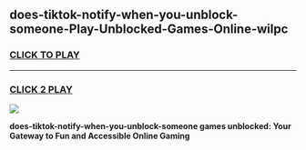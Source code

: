 
## does-tiktok-notify-when-you-unblock-someone-Play-Unblocked-Games-Online-wilpc
<h3>
<a href="https://premium76.site?title=does-tiktok-notify-when-you-unblock-someone&ref=25A">CLICK TO PLAY</a></h3>
<hr>

<h3>
<a href="https://premium76.site?title=does-tiktok-notify-when-you-unblock-someone&ref=25A">CLICK 2 PLAY</a>
  
</h3>

<a href="https://premium76.site?title=does-tiktok-notify-when-you-unblock-someone&ref=25A"><img src="https://clearcache.store/games.png"></a>


**does-tiktok-notify-when-you-unblock-someone games unblocked: Your Gateway to Fun and Accessible Online Gaming**

